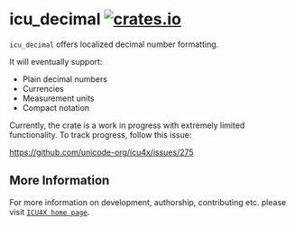 # icu_decimal [![crates.io](http://meritbadge.herokuapp.com/icu_decimal)](https://crates.io/crates/icu_decimal)

`icu_decimal` offers localized decimal number formatting.

It will eventually support:

- Plain decimal numbers
- Currencies
- Measurement units
- Compact notation

Currently, the crate is a work in progress with extremely limited functionality. To track
progress, follow this issue:

https://github.com/unicode-org/icu4x/issues/275

## More Information

For more information on development, authorship, contributing etc. please visit [`ICU4X home page`](https://github.com/unicode-org/icu4x).
